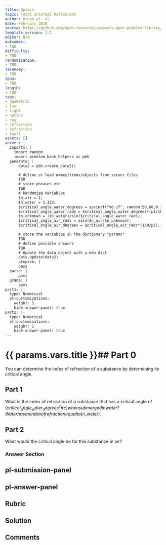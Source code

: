 ```yaml
---
title: Optics
topic: Total Internal Reflection
author: Urone et. al
date: February 2018
source: https://github.com/open-resources/webwork-open-problem-library/tree/master/Contrib/BrockPhysics/College_Physics_Urone/25.Geometric_Optics/Total_Internal_Reflection/NU_U17-25-04-006.pg
template_version: 1.2
editor: N/A
outcomes:
- TBD
difficulty:
- TBD
randomization:
- TBD
taxonomy:
- TBD
span:
- TBD
length:
- TBD
tags:
- geometric
- law
- light
- optics
- ray
- reflection
- refraction
- Snell
assets: []
server: |-
  imports: |
    import random
    import problem_bank_helpers as pbh
  generate: |
      data2 = pbh.create_data2()

      # define or load names/items/objects from server files
      TBD
      # store phrases etc
      TBD
      # Randomize Variables
      $n_air = 1;
      $n_water = 1.333;
      $critical_angle_water_degrees = sprintf("%0.1f", random(50,60,0.1));
      $critical_angle_water_rads = $critical_angle_water_degrees*(pi/180);
      $n_unknown = ($n_water)/sin($critical_angle_water_rads);
      $critical_angle_air_rads = asin($n_air/$n_unknown);
      $critical_angle_air_degrees = $critical_angle_air_rads*(180/pi);

      # store the variables in the dictionary "params"
      TBD
      # define possible answers
      TBD
      # Update the data object with a new dict
      data.update(data2)
      prepare: |
      pass
  parse: |
      pass
  grade: |
      pass
part1: |-
  type: Numerical
  pl-customizations:
    weight: 1
    hide-answer-panel: true
part2: |-
  type: Numerical
  pl-customizations:
    weight: 1
    hide-answer-panel: true
---
```


# {{ params.vars.title }}## Part 0 
You can determine the index of refraction of a substance by determining its critical angle. 
## Part 1 
What is the index of refraction of a substance that has a critical angle of ($critical_angle_water_degrees^circ) when submerged in water? Water has an index of refraction equal to ($n_water). 
## Part 2 
What would the critical angle be for this substance in air? 


### Answer Section 


## pl-submission-panel 


## pl-answer-panel 


## Rubric 


## Solution 


## Comments 


